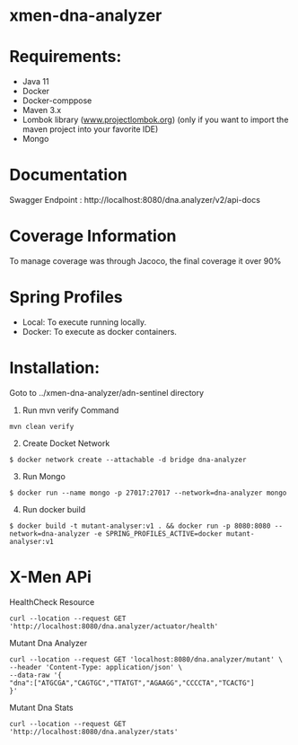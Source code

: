 # xmen-dna-analyzer


# Requirements:

- Java 11
- Docker
- Docker-comppose
- Maven 3.x
- Lombok library (www.projectlombok.org) (only if you want to import the maven project into your favorite IDE)
- Mongo
# Documentation
  Swagger Endpoint : http://localhost:8080/dna.analyzer/v2/api-docs
# Coverage Information
  To manage coverage was through Jacoco, the final coverage it over 90%
  
# Spring Profiles
- Local: To execute running locally.
- Docker: To execute as docker containers.

# Installation:

Goto to ../xmen-dna-analyzer/adn-sentinel directory

1. Run mvn verify Command
```
mvn clean verify 
```
2. Create Docket Network
```
$ docker network create --attachable -d bridge dna-analyzer
```
3. Run Mongo
```
$ docker run --name mongo -p 27017:27017 --network=dna-analyzer mongo
```
4. Run docker build

```
$ docker build -t mutant-analyser:v1 . && docker run -p 8080:8080 --network=dna-analyzer -e SPRING_PROFILES_ACTIVE=docker mutant-analyser:v1
```


# X-Men APi 

HealthCheck Resource

```
curl --location --request GET 'http://localhost:8080/dna.analyzer/actuator/health'
```

Mutant Dna Analyzer

```
curl --location --request GET 'localhost:8080/dna.analyzer/mutant' \
--header 'Content-Type: application/json' \
--data-raw '{
"dna":["ATGCGA","CAGTGC","TTATGT","AGAAGG","CCCCTA","TCACTG"]
}'
```

Mutant Dna Stats
```
curl --location --request GET 'http://localhost:8080/dna.analyzer/stats'
```

